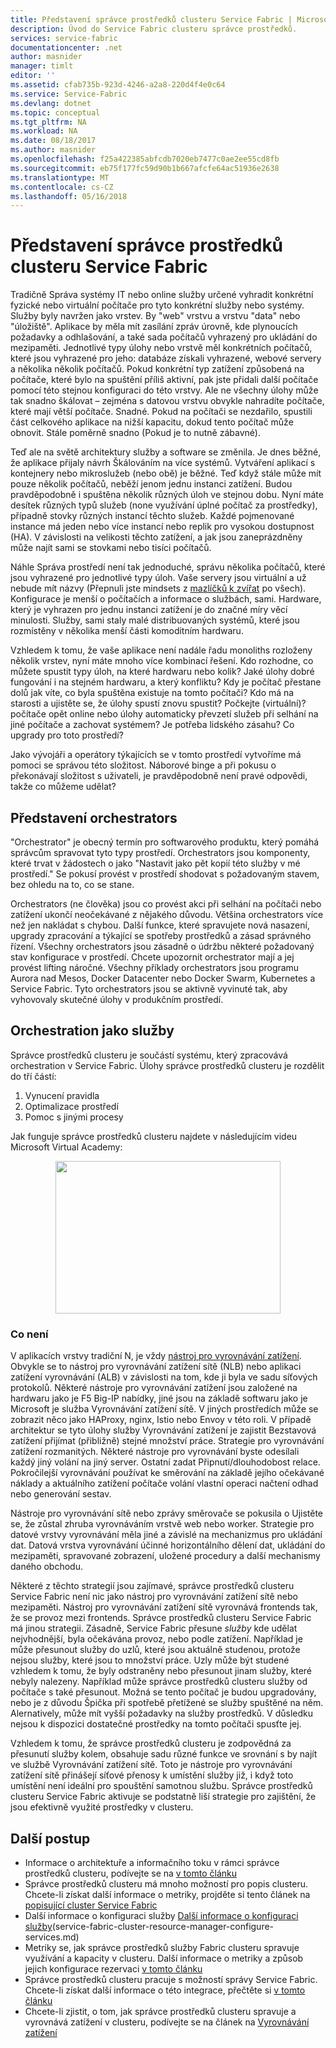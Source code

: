 ```yaml
---
title: Představení správce prostředků clusteru Service Fabric | Microsoft Docs
description: Úvod do Service Fabric clusteru správce prostředků.
services: service-fabric
documentationcenter: .net
author: masnider
manager: timlt
editor: ''
ms.assetid: cfab735b-923d-4246-a2a8-220d4f4e0c64
ms.service: Service-Fabric
ms.devlang: dotnet
ms.topic: conceptual
ms.tgt_pltfrm: NA
ms.workload: NA
ms.date: 08/18/2017
ms.author: masnider
ms.openlocfilehash: f25a422385abfcdb7020eb7477c0ae2ee55cd8fb
ms.sourcegitcommit: eb75f177fc59d90b1b667afcfe64ac51936e2638
ms.translationtype: MT
ms.contentlocale: cs-CZ
ms.lasthandoff: 05/16/2018
---
```

# <a name="introducing-the-service-fabric-cluster-resource-manager"></a>Představení správce prostředků clusteru Service Fabric
Tradičně Správa systémy IT nebo online služby určené vyhradit konkrétní fyzické nebo virtuální počítače pro tyto konkrétní služby nebo systémy. Služby byly navržen jako vrstev. By "web" vrstvu a vrstvu "data" nebo "úložiště". Aplikace by měla mít zasílání zpráv úrovně, kde plynoucích požadavky a odhlašování, a také sada počítačů vyhrazený pro ukládání do mezipaměti. Jednotlivé typy úlohy nebo vrstvě měl konkrétních počítačů, které jsou vyhrazené pro jeho: databáze získali vyhrazené, webové servery a několika několik počítačů. Pokud konkrétní typ zatížení způsobená na počítače, které bylo na spuštění příliš aktivní, pak jste přidali další počítače pomocí této stejnou konfiguraci do této vrstvy. Ale ne všechny úlohy může tak snadno škálovat – zejména s datovou vrstvu obvykle nahradíte počítače, které mají větší počítače. Snadné. Pokud na počítači se nezdařilo, spustili část celkového aplikace na nižší kapacitu, dokud tento počítač může obnovit. Stále poměrně snadno (Pokud je to nutně zábavné).

Teď ale na světě architektury služby a software se změnila. Je dnes běžné, že aplikace přijaly návrh Škálováním na více systémů. Vytváření aplikací s kontejnery nebo mikroslužeb (nebo obě) je běžné. Teď když stále může mít pouze několik počítačů, neběží jenom jednu instanci zatížení. Budou pravděpodobně i spuštěna několik různých úloh ve stejnou dobu. Nyní máte desítek různých typů služeb (none využívání úplné počítač za prostředky), případně stovky různých instancí těchto služeb. Každé pojmenované instance má jeden nebo více instancí nebo replik pro vysokou dostupnost (HA). V závislosti na velikosti těchto zatížení, a jak jsou zaneprázdněny může najít sami se stovkami nebo tisíci počítačů. 

Náhle Správa prostředí není tak jednoduché, správu několika počítačů, které jsou vyhrazené pro jednotlivé typy úloh. Vaše servery jsou virtuální a už nebude mít názvy (Přepnuli jste mindsets z [mazlíčků k zvířat](http://www.slideshare.net/randybias/architectures-for-open-and-scalable-clouds/20) po všech). Konfigurace je menší o počítačích a informace o službách, sami. Hardware, který je vyhrazen pro jednu instanci zatížení je do značné míry věcí minulosti. Služby, sami staly malé distribuovaných systémů, které jsou rozmístěny v několika menší části komoditním hardwaru.

Vzhledem k tomu, že vaše aplikace není nadále řadu monoliths rozloženy několik vrstev, nyní máte mnoho více kombinací řešení. Kdo rozhodne, co můžete spustit typy úloh, na které hardwaru nebo kolik? Jaké úlohy dobré fungování i na stejném hardwaru, a který konfliktu? Kdy je počítač přestane dolů jak víte, co byla spuštěna existuje na tomto počítači? Kdo má na starosti a ujistěte se, že úlohy spustí znovu spustit? Počkejte (virtuální)? počítače opět online nebo úlohy automaticky převzetí služeb při selhání na jiné počítače a zachovat systémem? Je potřeba lidského zásahu? Co upgrady pro toto prostředí?

Jako vývojáři a operátory týkajících se v tomto prostředí vytvoříme má pomoci se správou této složitost. Náborové binge a při pokusu o překonávají složitost s uživateli, je pravděpodobně není pravé odpovědi, takže co můžeme udělat?

## <a name="introducing-orchestrators"></a>Představení orchestrators
"Orchestrator" je obecný termín pro softwarového produktu, který pomáhá správcům spravovat tyto typy prostředí. Orchestrators jsou komponenty, které trvat v žádostech o jako "Nastavit jako pět kopií této služby v mé prostředí." Se pokusí provést v prostředí shodovat s požadovaným stavem, bez ohledu na to, co se stane.

Orchestrators (ne člověka) jsou co provést akci při selhání na počítači nebo zatížení ukončí neočekávané z nějakého důvodu. Většina orchestrators více než jen nakládat s chybou. Další funkce, které spravujete nová nasazení, upgrady zpracování a týkající se spotřeby prostředků a zásad správného řízení. Všechny orchestrators jsou zásadně o údržbu některé požadovaný stav konfigurace v prostředí. Chcete upozornit orchestrator mají a jej provést lifting náročné. Všechny příklady orchestrators jsou programu Aurora nad Mesos, Docker Datacenter nebo Docker Swarm, Kubernetes a Service Fabric. Tyto orchestrators jsou se aktivně vyvinuté tak, aby vyhovovaly skutečné úlohy v produkčním prostředí. 

## <a name="orchestration-as-a-service"></a>Orchestration jako služby
Správce prostředků clusteru je součástí systému, který zpracovává orchestration v Service Fabric. Úlohy správce prostředků clusteru je rozdělit do tří částí:

1. Vynucení pravidla
2. Optimalizace prostředí
3. Pomoc s jinými procesy

Jak funguje správce prostředků clusteru najdete v následujícím videu Microsoft Virtual Academy: <center><a target="_blank" href="https://mva.microsoft.com/en-US/training-courses/building-microservices-applications-on-azure-service-fabric-16747?l=d4tka66yC_5706218965">
<img src="./media/service-fabric-cluster-resource-manager-introduction/ConceptsAndDemoVid.png" WIDTH="360" HEIGHT="244">
</a></center>

### <a name="what-it-isnt"></a>Co není
V aplikacích vrstvy tradiční N, je vždy [nástroj pro vyrovnávání zatížení](https://en.wikipedia.org/wiki/Load_balancing_(computing)). Obvykle se to nástroj pro vyrovnávání zatížení sítě (NLB) nebo aplikaci zatížení vyrovnávání (ALB) v závislosti na tom, kde ji byla ve sadu síťových protokolů. Některé nástroje pro vyrovnávání zatížení jsou založené na hardwaru jako je F5 Big-IP nabídky, jiné jsou na základě softwaru jako je Microsoft je služba Vyrovnávání zatížení sítě. V jiných prostředích může se zobrazit něco jako HAProxy, nginx, Istio nebo Envoy v této roli. V případě architektur se tyto úlohy služby Vyrovnávání zatížení je zajistit Bezstavová zatížení přijímat (přibližně) stejné množství práce. Strategie pro vyrovnávání zatížení rozmanitých. Některé nástroje pro vyrovnávání byste odesílali každý jiný volání na jiný server. Ostatní zadat Připnutí/dlouhodobost relace. Pokročilejší vyrovnávání používat ke směrování na základě jejího očekávané náklady a aktuálního zatížení počítače volání vlastní operaci načtení odhad nebo generování sestav.

Nástroje pro vyrovnávání sítě nebo zprávy směrovače se pokusila o Ujistěte se, že zůstal zhruba vyrovnáváním vrstvě web nebo worker. Strategie pro datové vrstvy vyrovnávání měla jiné a závislé na mechanizmus pro ukládání dat. Datová vrstva vyrovnávání účinné horizontálního dělení dat, ukládání do mezipaměti, spravované zobrazení, uložené procedury a další mechanismy daného obchodu.

Některé z těchto strategií jsou zajímavé, správce prostředků clusteru Service Fabric není nic jako nástroj pro vyrovnávání zatížení sítě nebo mezipaměti. Nástroj pro vyrovnávání zatížení sítě vyrovnává frontends tak, že se provoz mezi frontends. Správce prostředků clusteru Service Fabric má jinou strategii. Zásadně, Service Fabric přesune *služby* kde udělat nejvhodnější, byla očekávána provoz, nebo podle zatížení. Například je může přesunout služby do uzlů, které jsou aktuálně studenou, protože nejsou služby, které jsou to množství práce. Uzly může být studené vzhledem k tomu, že byly odstraněny nebo přesunout jinam služby, které nebyly nalezeny. Například může správce prostředků clusteru služby od počítače s také přesunout. Možná se tento počítač je budou upgradovány, nebo je z důvodu Špička při spotřebě přetížené se služby spuštěné na něm. Alernatively, může mít vyšší požadavky na služby prostředků. V důsledku nejsou k dispozici dostatečné prostředky na tomto počítači spusťte jej. 

Vzhledem k tomu, že správce prostředků clusteru je zodpovědná za přesunutí služby kolem, obsahuje sadu různé funkce ve srovnání s by najít ve službě Vyrovnávání zatížení sítě. Toto je nástroje pro vyrovnávání zatížení sítě přinášejí síťové přenosy k umístění služby již, i když toto umístění není ideální pro spouštění samotnou službu. Správce prostředků clusteru Service Fabric aktivuje se podstatně liší strategie pro zajištění, že jsou efektivně využité prostředky v clusteru.

## <a name="next-steps"></a>Další postup
- Informace o architektuře a informačního toku v rámci správce prostředků clusteru, podívejte se na [v tomto článku ](service-fabric-cluster-resource-manager-architecture.md)
- Správce prostředků clusteru má mnoho možností pro popis clusteru. Chcete-li získat další informace o metriky, projděte si tento článek na [popisující cluster Service Fabric](service-fabric-cluster-resource-manager-cluster-description.md)
- Další informace o konfiguraci služby [Další informace o konfiguraci služby](service-fabric-cluster-resource-manager-configure-services.md)(service-fabric-cluster-resource-manager-configure-services.md)
- Metriky se, jak správce prostředků služby Fabric clusteru spravuje využívání a kapacity v clusteru. Další informace o metriky a způsob jejich konfigurace rezervaci [v tomto článku](service-fabric-cluster-resource-manager-metrics.md)
- Správce prostředků clusteru pracuje s možností správy Service Fabric. Chcete-li získat další informace o této integrace, přečtěte si [v tomto článku](service-fabric-cluster-resource-manager-management-integration.md)
- Chcete-li zjistit, o tom, jak správce prostředků clusteru spravuje a vyrovnává zatížení v clusteru, podívejte se na článek na [Vyrovnávání zatížení](service-fabric-cluster-resource-manager-balancing.md)
